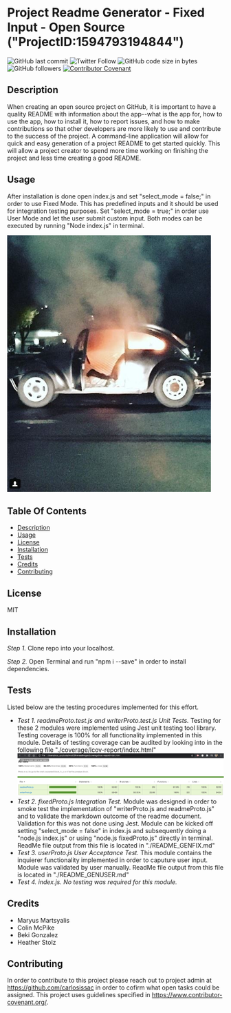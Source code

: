 # Project Readme Generator - Fixed Input - Open Source ("ProjectID:1594793194844")
![GitHub last commit](https://img.shields.io/github/last-commit/carlosissac/mod09hwreadmegen) ![Twitter Follow](https://img.shields.io/twitter/follow/zzzakk_cccrlss?style=social) ![GitHub code size in bytes](https://img.shields.io/github/languages/code-size/carlosissac/mod09hwreadmegen) ![GitHub followers](https://img.shields.io/github/followers/carlosissac?style=social) [![Contributor Covenant](https://img.shields.io/badge/Contributor%20Covenant-v2.0%20adopted-ff69b4.svg)](code_of_conduct.md) 
## Description
When creating an open source project on GitHub, it is important to have a quality README with information about the app--what is the app for, how to use the app, how to install it, how to report issues, and how to make contributions so that other developers are more likely to use and contribute to the success of the project. A command-line application will allow for quick and easy generation of a project README to get started quickly. This will allow a project creator to spend more time working on finishing the project and less time creating a good README.
## Usage
After installation is done open index.js and set "select_mode = false;" in order to use Fixed Mode. This has predefined inputs and it should be used for integration testing purposes.
Set "select_mode = true;" in order use User Mode and let the user submit custom input. Both modes can be executed by running "Node index.js" in terminal.

![image](./assets/vw.jpg)
## Table Of Contents
* [Description](#Description)
* [Usage](#Usage)
* [License](#License)
* [Installation](#Installation)
* [Tests](#Tests)
* [Credits](#Credits)
* [Contributing](#Contributing)
## License
MIT
## Installation
*Step 1.* Clone repo into your localhost.

*Step 2.* Open Terminal and run "npm i --save" in order to install dependencies.
## Tests
Listed below are the testing procedures implemented for this effort.
* *Test 1.* _readmeProto.test.js and writerProto.test.js Unit Tests._
Testing for these 2 modules were implemented using Jest unit testing tool library.
Testing coverage is 100% for all functionality implemented in this module.
Details of testing coverage can be audited by looking into in the following file "./coverage/lcov-report/index.html"
![image](./assets/jest.jpg)
* *Test 2.* _fixedProto.js Integration Test._
Module was designed in order to smoke test the implementation of "writerProto.js and readmeProto.js" and to validate the markdown outcome of the readme document.
Validation for this was not done using Jest.
Module can be kicked off setting "select_mode = false" in index.js and subsequently doing a "node.js index.js" or using "node.js fixedProto.js" directly in terminal.
ReadMe file output from this file is located in "./README_GENFIX.md"
* *Test 3.* _userProto.js User Acceptance Test._
This module contains the inquierer functionality implemented in order to caputure user input. Module was validated by user manually. ReadMe file output from this file is located in "./README_GENUSER.md"
* *Test 4.* _index.js. No testing was required for this module._
## Credits
* Maryus Martsyalis
* Colin McPike
* Beki Gonzalez
* Heather Stolz
## Contributing
In order to contribute to this project please reach out to project admin at https://github.com/carlosissac in order to cofirm what open tasks could be assigned.
This project uses guidelines specified in https://www.contributor-covenant.org/.